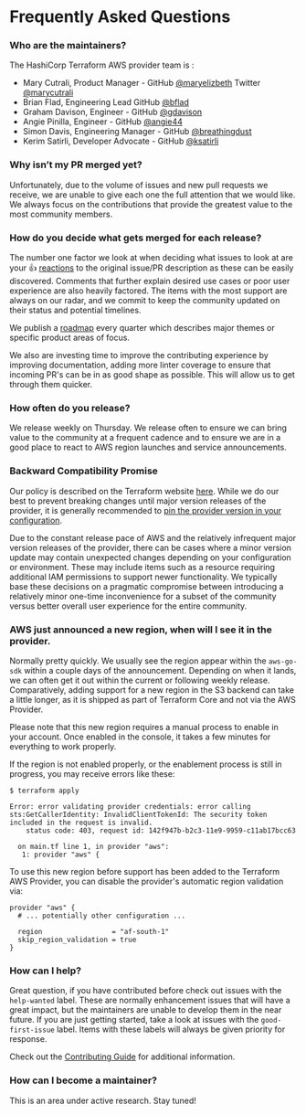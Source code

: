 # Frequently Asked Questions

### Who are the maintainers?

The HashiCorp Terraform AWS provider team is :

* Mary Cutrali, Product Manager - GitHub [@maryelizbeth](https://github.com/maryelizbeth) Twitter [@marycutrali](https://twitter.com/marycutrali)
* Brian Flad, Engineering Lead GitHub [@bflad](https://github.com/bflad)
* Graham Davison, Engineer - GitHub [@gdavison](https://github.com/gdavison)
* Angie Pinilla, Engineer - GitHub [@angie44](https://github.com/angie44)
* Simon Davis, Engineering Manager - GitHub [@breathingdust](https://github.com/breathingdust)
* Kerim Satirli,  Developer Advocate - GitHub [@ksatirli](https://github.com/ksatirli)

### Why isn’t my PR merged yet?

Unfortunately, due to the volume of issues and new pull requests we receive, we are unable to give each one the full attention that we would like. We always focus on the contributions that provide the greatest value to the most community members.

### How do you decide what gets merged for each release?

The number one factor we look at when deciding what issues to look at are your 👍 [reactions](https://github.com/terraform-providers/terraform-provider-aws/issues?q=is%3Aopen+sort%3Areactions-%2B1-desc) to the original issue/PR description as these can be easily discovered. Comments that further explain desired use cases or poor user experience are also heavily factored. The items with the most support are always on our radar, and we commit to keep the community updated on their status and potential timelines.

We publish a [roadmap](../ROADMAP.md) every quarter which describes major themes or specific product areas of focus. 

We also are investing time to improve the contributing experience by improving documentation, adding more linter coverage to ensure that incoming PR's can be in as good shape as possible. This will allow us to get through them quicker.

### How often do you release?

We release weekly on Thursday. We release often to ensure we can bring value to the community at a frequent cadence and to ensure we are in a good place to react to AWS region launches and service announcements.

### Backward Compatibility Promise

Our policy is described on the Terraform website [here](https://www.terraform.io/docs/extend/best-practices/versioning.html). While we do our best to prevent breaking changes until major version releases of the provider, it is generally recommended to [pin the provider version in your configuration](https://www.terraform.io/docs/configuration/providers.html#provider-versions).

Due to the constant release pace of AWS and the relatively infrequent major version releases of the provider, there can be cases where a minor version update may contain unexpected changes depending on your configuration or environment. These may include items such as a resource requiring additional IAM permissions to support newer functionality. We typically base these decisions on a pragmatic compromise between introducing a relatively minor one-time inconvenience for a subset of the community versus better overall user experience for the entire community.

### AWS just announced a new region, when will I see it in the provider.

Normally pretty quickly. We usually see the region appear within the `aws-go-sdk` within a couple days of the announcement. Depending on when it lands, we can often get it out within the current or following weekly release. Comparatively, adding support for a new  region in the S3 backend can take a little longer, as it is shipped as part of Terraform Core and not via the AWS Provider. 

Please note that this new region requires a manual process to enable in your account. Once enabled in the console, it takes a few minutes for everything to work properly.

If the region is not enabled properly, or the enablement process is still in progress, you may receive errors like these:

```
$ terraform apply

Error: error validating provider credentials: error calling sts:GetCallerIdentity: InvalidClientTokenId: The security token included in the request is invalid.
    status code: 403, request id: 142f947b-b2c3-11e9-9959-c11ab17bcc63

  on main.tf line 1, in provider "aws":
   1: provider "aws" {
```

To use this new region before support has been added to the Terraform AWS Provider, you can disable the provider's automatic region validation via:

```hcl
provider "aws" {
  # ... potentially other configuration ...

  region                 = "af-south-1"
  skip_region_validation = true
}

```

### How can I help?

Great question, if you have contributed before check out issues with the `help-wanted` label. These are normally enhancement issues that will have a great impact, but the maintainers are unable to develop them in the near future. If you are just getting started, take a look at issues with the `good-first-issue` label. Items with these labels will always be given priority for response.

Check out the [Contributing Guide](CONTRIBUTING.md) for additional information.

### How can I become a maintainer?

This is an area under active research. Stay tuned!
